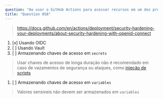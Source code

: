 ```yaml
---
question: "Ao usar o GitHub Actions para acessar recursos em um dos provedores de nuvem (como AWS, Azure ou GCP), a forma mais segura e recomendada de autenticação é"
title: "Question 058"
---
```


> https://docs.github.com/en/actions/deployment/security-hardening-your-deployments/about-security-hardening-with-openid-connect
1. [x] Usando OIDC
1. [ ] Usando Vault
1. [ ] Armazenando chaves de acesso em `secrets`
> Usar chaves de acesso de longa duração não é recomendado em caso de vazamentos de segurança ou ataques, como [injeção de scripts](https://docs.github.com/en/actions/security-guides/security-hardening-for-github-actions#understanding-the-risk-of-script-injections)
1. [ ] Armazenando chaves de acesso em `variables`
> Valores sensíveis não devem ser armazenados em `variables`
